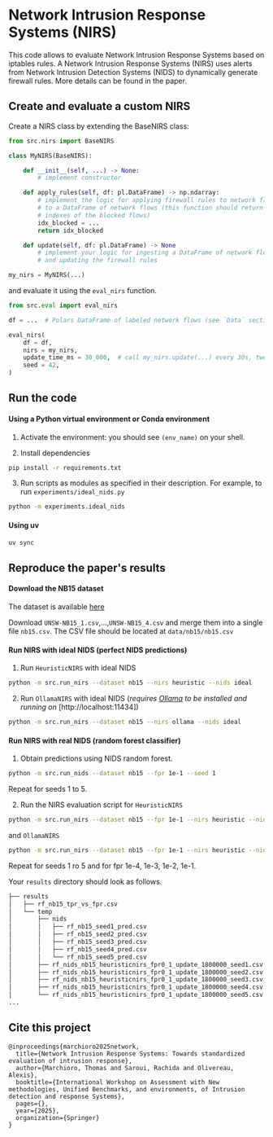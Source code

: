 # Network Intrusion Response Systems (NIRS)

This code allows to evaluate Network Intrusion Response Systems based on iptables rules.
A Network Intrusion Response Systems (NIRS) uses alerts from Network Intrusion Detection
Systems (NIDS) to dynamically generate firewall rules. 
More details can be found in the paper.

## Create and evaluate a custom NIRS

Create a NIRS class by extending the BaseNIRS class:

```python
from src.nirs import BaseNIRS

class MyNIRS(BaseNIRS):

    def __init__(self, ...) -> None:
        # implement constructor

    def apply_rules(self, df: pl.DataFrame) -> np.ndarray:
        # implement the logic for applying firewall rules to network flows
        # to a DataFrame of network flows (this function should return the
        # indexes of the blocked flows)
        idx_blocked = ...
        return idx_blocked

    def update(self, df: pl.DataFrame) -> None
        # implement your logic for ingesting a DataFrame of network flows
        # and updating the firewall rules

my_nirs = MyNIRS(...)
```

and evaluate it using the `eval_nirs` function.

```python
from src.eval import eval_nirs

df = ...  # Polars DataFrame of labeled network flows (see `Data` section for details) 

eval_nirs(
    df = df,
    nirs = my_nirs,
    update_time_ms = 30_000,  # call my_nirs.update(...) every 30s, tweak this value depending on your use case
    seed = 42,
)
```

## Run the code

#### Using a Python virtual environment or Conda environment

1) Activate the environment: you should see `(env_name)` on your shell.

2) Install dependencies

```sh
pip install -r requirements.txt
```

3) Run scripts as modules as specified in their description.
For example, to run `experiments/ideal_nids.py`

```sh
python -m experiments.ideal_nids
```

#### Using uv

```sh
uv sync
```

## Reproduce the paper's results

#### Download the NB15 dataset

The dataset is available [here](https://research.unsw.edu.au/projects/unsw-nb15-dataset)

Download `UNSW-NB15_1.csv`,...,`UNSW-NB15_4.csv` and merge them into a single file `nb15.csv`.
The CSV file should be located at `data/nb15/nb15.csv`

#### Run NIRS with ideal NIDS (perfect NIDS predictions)

1) Run `HeuristicNIRS` with ideal NIDS

```sh
python -m src.run_nirs --dataset nb15 --nirs heuristic --nids ideal
```

2) Run `OllamaNIRS` with ideal NIDS (*requires [Ollama](https://ollama.com/) to be installed and running on* [http://localhost:11434])

```sh
python -m src.run_nirs --dataset nb15 --nirs ollama --nids ideal
```

#### Run NIRS with real NIDS (random forest classifier)

1) Obtain predictions using NIDS random forest.

```sh
python -m src.run_nids --dataset nb15 --fpr 1e-1 --seed 1
```
Repeat for seeds 1 to 5.

2) Run the NIRS evaluation script for `HeuristicNIRS` 

```sh
python -m src.run_nirs --dataset nb15 --fpr 1e-1 --nirs heuristic --nids ideal
```
and `OllamaNIRS`
```sh
python -m src.run_nirs --dataset nb15 --fpr 1e-1 --nirs heuristic --nids ideal
```
Repeat for seeds 1 ro 5 and for fpr 1e-4, 1e-3, 1e-2, 1e-1.

Your `results` directory should look as follows.

```sh
├── results
│   ├── rf_nb15_tpr_vs_fpr.csv
│   └── temp
│       ├── nids
│       │   ├── rf_nb15_seed1_pred.csv
│       │   ├── rf_nb15_seed2_pred.csv
│       │   ├── rf_nb15_seed3_pred.csv
│       │   ├── rf_nb15_seed4_pred.csv
│       │   └── rf_nb15_seed5_pred.csv
│       ├── rf_nids_nb15_heuristicnirs_fpr0_1_update_1800000_seed1.csv
│       ├── rf_nids_nb15_heuristicnirs_fpr0_1_update_1800000_seed2.csv
│       ├── rf_nids_nb15_heuristicnirs_fpr0_1_update_1800000_seed3.csv
│       ├── rf_nids_nb15_heuristicnirs_fpr0_1_update_1800000_seed4.csv
│       └── rf_nids_nb15_heuristicnirs_fpr0_1_update_1800000_seed5.csv
...
```

## Cite this project

```
@inproceedings{marchioro2025network,
  title={Network Intrusion Response Systems: Towards standardized evaluation of intrusion response},
  author={Marchioro, Thomas and Saroui, Rachida and Olivereau, Alexis},
  booktitle={International Workshop on Assessment with New methodologies, Unified Benchmarks, and environments, of Intrusion detection and response Systems},
  pages={},
  year={2025},
  organization={Springer}
}
```
